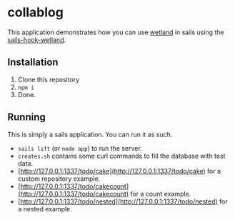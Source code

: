 # collablog

This application demonstrates how you can use [wetland](https://github.com/SpoonX/wetland) in sails using the [sails-hook-wetland](https://github.com/SpoonX/sails-hook-wetland).

## Installation
1. Clone this repository
2. `npm i`
3. Done.

## Running
This is simply a sails application. You can run it as such.

* `sails lift` (or `node app`) to run the server.
* `creates.sh` contains some curl commands to fill the database with test data.
* [http://127.0.0.1:1337/todo/cake](http://127.0.0.1:1337/todo/cake) for a custom repository example.
* [http://127.0.0.1:1337/todo/cakecount](http://127.0.0.1:1337/todo/cakecount) for a count example.
* [http://127.0.0.1:1337/todo/nested](http://127.0.0.1:1337/todo/nested) for a nested example.
